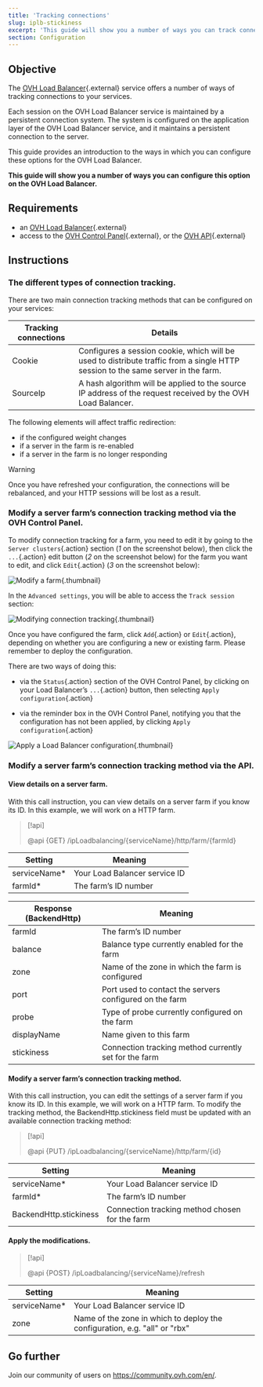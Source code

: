 ```yaml
---
title: 'Tracking connections'
slug: iplb-stickiness
excerpt: 'This guide will show you a number of ways you can track connections on the OVH Load Balancer.'
section: Configuration
---
```


## Objective

The [OVH Load Balancer](https://www.ovh.co.uk/solutions/load-balancer/){.external} service offers a number of ways of tracking connections to your services.

Each session on the OVH Load Balancer service is maintained by a persistent connection system. The system is configured on the application layer of the OVH Load Balancer service, and it maintains a persistent connection to the server.

This guide provides an introduction to the ways in which you can configure these options for the OVH Load Balancer.

**This guide will show you a number of ways you can configure this option on the OVH Load Balancer.**

## Requirements

- an [OVH Load Balancer](https://www.ovh.co.uk/solutions/load-balancer/){.external}
- access to the [OVH Control Panel](https://www.ovh.com/auth/?action=gotomanager&from=https://www.ovh.co.uk/&ovhSubsidiary=GB){.external}, or the [OVH API](https://api.ovh.com/){.external}


## Instructions

### The different types of connection tracking.

There are two main connection tracking methods that can be configured on your services:

|Tracking connections|Details|
|---|---|
|Cookie|Configures a session cookie, which will be used to distribute traffic from a single HTTP session to the same server in the farm.|
|SourceIp|A hash algorithm will be applied to the source IP address of the request received by the OVH Load Balancer.

The following elements will affect traffic redirection:

- if the configured weight changes
- if a server in the farm is re-enabled
- if a server in the farm is no longer responding


> [!warning]
>
> Once you have refreshed your configuration, the connections will be rebalanced, and your HTTP sessions will be lost as a result.
> 


### Modify a server farm’s connection tracking method via the OVH Control Panel.

To modify connection tracking for a farm, you need to edit it by going to the `Server clusters`{.action} section (*1* on the screenshot below), then click the `...`{.action} edit button (*2* on the screenshot below) for the farm you want to edit, and click `Edit`{.action} (*3* on the screenshot below):

![Modify a farm](images/farm_edit.png){.thumbnail}

In the `Advanced settings`, you will be able to access the `Track session` section:

![Modifying connection tracking](images/tracking_session.png){.thumbnail}


Once you have configured the farm, click `Add`{.action} or `Edit`{.action}, depending on whether you are configuring a new or existing farm.
Please remember to deploy the configuration.

There are two ways of doing this:

- via the `Status`{.action} section of the OVH Control Panel, by clicking on your Load Balancer’s `...`{.action} button, then selecting `Apply configuration`{.action}

- via the reminder box in the OVH Control Panel, notifying you that the configuration has not been applied, by clicking `Apply configuration`{.action}

![Apply a Load Balancer configuration](images/apply_configuration.png){.thumbnail}


### Modify a server farm’s connection tracking method via the API.

#### View details on a server farm.

With this call instruction, you can view details on a server farm if you know its ID. In this example, we will work on a HTTP farm.


> [!api]
>
> @api {GET} /ipLoadbalancing/{serviceName}/http/farm/{farmId}
> 

|Setting|Meaning|
|---|---|
|serviceName*|Your Load Balancer service ID|
|farmId*|The farm’s ID number|

|Response (BackendHttp)|Meaning|
|---|---|
|farmId|The farm’s ID number|
|balance|Balance type currently enabled for the farm|
|zone|Name of the zone in which the farm is configured|
|port|Port used to contact the servers configured on the farm|
|probe|Type of probe currently configured on the farm|
|displayName|Name given to this farm|
|stickiness|Connection tracking method currently set for the farm|


#### Modify a server farm’s connection tracking method.

With this call instruction, you can edit the settings of a server farm if you know its ID. In this example, we will work on a HTTP farm. To modify the tracking method, the BackendHttp.stickiness field must be updated with an available connection tracking method:


> [!api]
>
> @api {PUT} /ipLoadbalancing/{serviceName}/http/farm/{id}
> 


|Setting|Meaning|
|---|---|
|serviceName*|Your Load Balancer service ID|
|farmId*|The farm’s ID number|
|BackendHttp.stickiness|Connection tracking method chosen for the farm|


#### Apply the modifications.

> [!api]
>
> @api {POST} /ipLoadbalancing/{serviceName}/refresh
> 

|Setting|Meaning|
|---|---|
|serviceName*|Your Load Balancer service ID|
|zone|Name of the zone in which to deploy the configuration, e.g. "all" or "rbx"|


## Go further

Join our community of users on <https://community.ovh.com/en/>.
